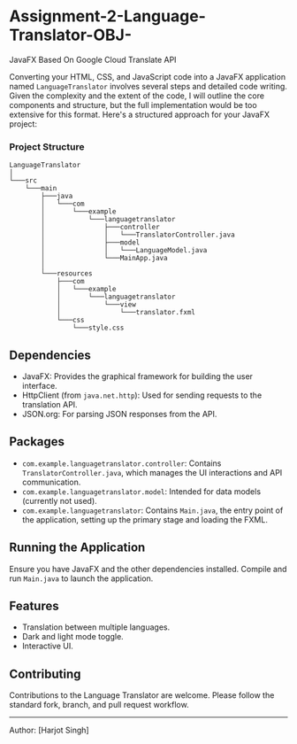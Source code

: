 # Assignment-2-Language-Translator-OBJ-
JavaFX Based On Google Cloud Translate API

Converting your HTML, CSS, and JavaScript code into a JavaFX application named `LanguageTranslator` involves several steps and detailed code writing. Given the complexity and the extent of the code, I will outline the core components and structure, but the full implementation would be too extensive for this format. Here's a structured approach for your JavaFX project:

### Project Structure

```
LanguageTranslator
│
└───src
    └───main
        ├───java
        │   └───com
        │       └───example
        │           └───languagetranslator
        │               ├───controller
        │               │   └───TranslatorController.java
        │               ├───model
        │               │   └───LanguageModel.java
        │               └───MainApp.java
        │
        └───resources
            ├───com
            │   └───example
            │       └───languagetranslator
            │           └───view
            │               └───translator.fxml
            └───css
                └───style.css
```


## Dependencies
- JavaFX: Provides the graphical framework for building the user interface.
- HttpClient (from `java.net.http`): Used for sending requests to the translation API.
- JSON.org: For parsing JSON responses from the API.

## Packages
- `com.example.languagetranslator.controller`: Contains `TranslatorController.java`, which manages the UI interactions and API communication.
- `com.example.languagetranslator.model`: Intended for data models (currently not used).
- `com.example.languagetranslator`: Contains `Main.java`, the entry point of the application, setting up the primary stage and loading the FXML.

## Running the Application
Ensure you have JavaFX and the other dependencies installed. Compile and run `Main.java` to launch the application.

## Features
- Translation between multiple languages.
- Dark and light mode toggle.
- Interactive UI.

## Contributing
Contributions to the Language Translator are welcome. Please follow the standard fork, branch, and pull request workflow.

---

Author: [Harjot Singh]
